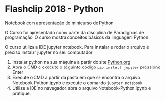 # Flashclip 2018 - Python
Notebook com apresentação do minicurso de Python

O Curso foi apresentado como parte da disciplina de Paradigmas de programação.  O curso mostra conceitos básicos da linguagem Python.

O curso utiliza a IDE jupyter notebook. Para instalar e rodar o arquivo é preciso instalar jupyter no seu computador

1. Instalar python na sua máquina a partir do site [Python.org](https://www.python.org/)
2. Abra o CMD e execute o seguinte código `pip install jupyter` pressione Enter
3. Execute o CMD a partir da pasta em que se encontra o arquivo Notebook-Python.ipynb e execute o comando `jupyter notebook`
4. Utilize a IDE no navegador, abra o arquivo Notebook-Python.ipynb e pratique.


